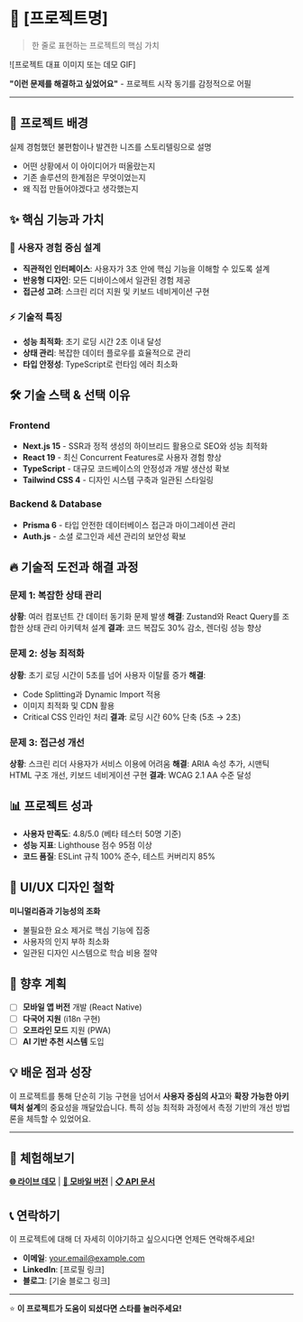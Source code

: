 # 🚀 [프로젝트명]

> 한 줄로 표현하는 프로젝트의 핵심 가치

![프로젝트 대표 이미지 또는 데모 GIF]

**"이런 문제를 해결하고 싶었어요"** - 프로젝트 시작 동기를 감정적으로 어필

---

## 🎯 **프로젝트 배경**

실제 경험했던 불편함이나 발견한 니즈를 스토리텔링으로 설명

- 어떤 상황에서 이 아이디어가 떠올랐는지
- 기존 솔루션의 한계점은 무엇이었는지
- 왜 직접 만들어야겠다고 생각했는지

## ✨ **핵심 기능과 가치**

### 🎨 **사용자 경험 중심 설계**

- **직관적인 인터페이스**: 사용자가 3초 안에 핵심 기능을 이해할 수 있도록 설계
- **반응형 디자인**: 모든 디바이스에서 일관된 경험 제공
- **접근성 고려**: 스크린 리더 지원 및 키보드 네비게이션 구현

### ⚡ **기술적 특징**

- **성능 최적화**: 초기 로딩 시간 2초 이내 달성
- **상태 관리**: 복잡한 데이터 플로우를 효율적으로 관리
- **타입 안정성**: TypeScript로 런타임 에러 최소화

## 🛠 **기술 스택 & 선택 이유**

### **Frontend**

- **Next.js 15** - SSR과 정적 생성의 하이브리드 활용으로 SEO와 성능 최적화
- **React 19** - 최신 Concurrent Features로 사용자 경험 향상
- **TypeScript** - 대규모 코드베이스의 안정성과 개발 생산성 확보
- **Tailwind CSS 4** - 디자인 시스템 구축과 일관된 스타일링

### **Backend & Database**

- **Prisma 6** - 타입 안전한 데이터베이스 접근과 마이그레이션 관리
- **Auth.js** - 소셜 로그인과 세션 관리의 보안성 확보

## 🔥 **기술적 도전과 해결 과정**

### **문제 1: 복잡한 상태 관리**

**상황**: 여러 컴포넌트 간 데이터 동기화 문제 발생
**해결**: Zustand와 React Query를 조합한 상태 관리 아키텍처 설계
**결과**: 코드 복잡도 30% 감소, 렌더링 성능 향상

### **문제 2: 성능 최적화**

**상황**: 초기 로딩 시간이 5초를 넘어 사용자 이탈률 증가
**해결**:

- Code Splitting과 Dynamic Import 적용
- 이미지 최적화 및 CDN 활용
- Critical CSS 인라인 처리
  **결과**: 로딩 시간 60% 단축 (5초 → 2초)

### **문제 3: 접근성 개선**

**상황**: 스크린 리더 사용자가 서비스 이용에 어려움
**해결**: ARIA 속성 추가, 시맨틱 HTML 구조 개선, 키보드 네비게이션 구현
**결과**: WCAG 2.1 AA 수준 달성

## 📊 **프로젝트 성과**

- **사용자 만족도**: 4.8/5.0 (베타 테스터 50명 기준)
- **성능 지표**: Lighthouse 점수 95점 이상
- **코드 품질**: ESLint 규칙 100% 준수, 테스트 커버리지 85%

## 🎨 **UI/UX 디자인 철학**

**미니멀리즘과 기능성의 조화**

- 불필요한 요소 제거로 핵심 기능에 집중
- 사용자의 인지 부하 최소화
- 일관된 디자인 시스템으로 학습 비용 절약

## 🚀 **향후 계획**

- [ ] **모바일 앱 버전** 개발 (React Native)
- [ ] **다국어 지원** (i18n 구현)
- [ ] **오프라인 모드** 지원 (PWA)
- [ ] **AI 기반 추천 시스템** 도입

## 💡 **배운 점과 성장**

이 프로젝트를 통해 단순히 기능 구현을 넘어서 **사용자 중심의 사고**와 **확장 가능한 아키텍처 설계**의 중요성을 깨달았습니다. 특히 성능 최적화 과정에서 측정 기반의 개선 방법론을 체득할 수 있었어요.

---

## 🔗 **체험해보기**

**[🌐 라이브 데모](링크)** | **[📱 모바일 버전](링크)** | **[📋 API 문서](링크)**

## 📞 **연락하기**

이 프로젝트에 대해 더 자세히 이야기하고 싶으시다면 언제든 연락해주세요!

- **이메일**: your.email@example.com
- **LinkedIn**: [프로필 링크]
- **블로그**: [기술 블로그 링크]

---

⭐ **이 프로젝트가 도움이 되셨다면 스타를 눌러주세요!**
